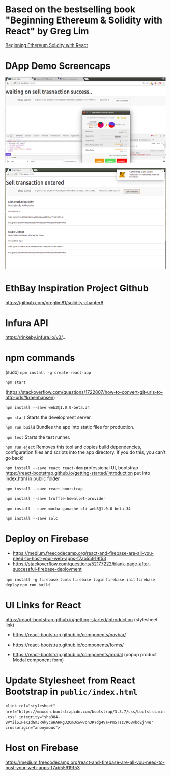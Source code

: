 # Based on the bestselling book "Beginning Ethereum & Solidity with React" by Greg Lim
<a target="_blank" href="https://www.amazon.com/gp/search/ref=as_li_qf_sp_sr_tl?ie=UTF8&tag=weblog0c7-20&keywords=Beginning Ethereum Solidity with React&index=aps&camp=1789&creative=9325&linkCode=ur2&linkId=59c170402f3d10b595825e5bce9b0184">Beginning Ethereum Solidity with React</a><img src="//ir-na.amazon-adsystem.com/e/ir?t=weblog0c7-20&l=ur2&o=1&camp=1789" width="1" height="1" border="0" alt="" style="border:none !important; margin:0px !important;" />

# DApp Demo Screencaps
![Alt text](screencaps/ebay-store-sell-product-metamask.png?raw=true "Optional Title")

![Alt text](screencaps/MetaMaskConfirmation.png?raw=true "Optional Title")


# EthBay Inspiration Project Github
https://github.com/greglim81/solidity-chapter6

# Infura API
https://rinkeby.infura.io/v3/...

# npm commands
(sudo) `npm install -g create-react-app`

`npm start`

(https://stackoverflow.com/questions/1722807/how-to-convert-git-urls-to-http-urls#kraenhansen)

`npm install --save web3@1.0.0-beta.34`

`npm start`
    Starts the development server.

`npm run build`
    Bundles the app into static files for production.

`npm test`
    Starts the test runner.

`npm run eject`
    Removes this tool and copies build dependencies, configuration files
    and scripts into the app directory. If you do this, you can’t go back!

`npm install --save react react-dom`
    professional UI, bootstrap https://react-bootstrap.github.io/getting-started/introduction
    put into index.html in public folder

`npm install --save react-bootstrap`

`npm install --save truffle-hdwallet-provider`

`npm install --save mocha ganache-cli web3@1.0.0-beta.34`

`npm install --save solc`

# Deploy on Firebase
+ https://medium.freecodecamp.org/react-and-firebase-are-all-you-need-to-host-your-web-apps-f7ab55919f53
+ https://stackoverflow.com/questions/52177222/blank-page-after-successful-firebase-deployment

`npm install -g firebase-tools`
`firebase login`
`firebase init`
`firebase deploy`
`npm run build`
 
 
# UI Links for React
https://react-bootstrap.github.io/getting-started/introduction  (stylesheet link)

+ https://react-bootstrap.github.io/components/navbar/

+ https://react-bootstrap.github.io/components/forms/

+ https://react-bootstrap.github.io/components/modal (popup product Modal component form)

# Update Stylesheet from React Bootstrap in `public/index.html`

`<link rel="stylesheet" href="https://maxcdn.bootstrapcdn.com/bootstrap/3.3.7/css/bootstra.min.css" integrity="sha384-BVYiiSIFeK1dGmJRAkycuHAHRg32OmUcww7on3RYdg4Va+PmSTsz/K68vbdEjh4u" crossorigin="anonymous">`

# Host on Firebase
https://medium.freecodecamp.org/react-and-firebase-are-all-you-need-to-host-your-web-apps-f7ab55919f53
